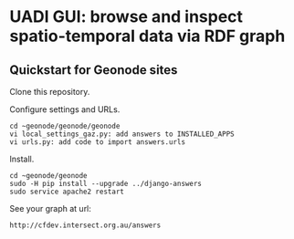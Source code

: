 # UADI GUI: browse and inspect spatio-temporal data via RDF graph

## Quickstart for Geonode sites

Clone this repository.

Configure settings and URLs.

    cd ~geonode/geonode/geonode
    vi local_settings_gaz.py: add answers to INSTALLED_APPS
    vi urls.py: add code to import answers.urls

Install.

    cd ~geonode/geonode
    sudo -H pip install --upgrade ../django-answers
    sudo service apache2 restart

See your graph at url:

    http://cfdev.intersect.org.au/answers